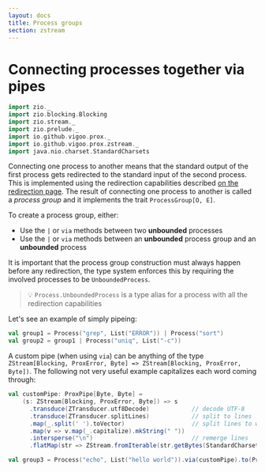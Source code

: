 ```yaml
---
layout: docs
title: Process groups
section: zstream
---
```


# Connecting processes together via pipes
```scala mdoc:invisible
import zio._
import zio.blocking.Blocking
import zio.stream._
import zio.prelude._
import io.github.vigoo.prox._
import io.github.vigoo.prox.zstream._
import java.nio.charset.StandardCharsets
```

Connecting one process to another means that the standard output of the first process
gets redirected to the standard input of the second process. This is implemented using
the redirection capabilities described [on the redirection page](redirection). The result
of connecting one process to another is called a _process group_ and it implements the 
trait `ProcessGroup[O, E]`.

To create a process group, either:
- Use the `|` or `via` methods between two **unbounded** processes
- Use the `|` or `via` methods between an **unbounded** process group and an **unbounded** process 

It is important that the process group construction must always happen before any redirection,
the type system enforces this by requiring the involved processes to be `UnboundedProcess`.

> :bulb: `Process.UnboundedProcess` is a type alias for a process with all the redirection capabilities

Let's see an example of simply pipeing:

```scala mdoc:silent
val group1 = Process("grep", List("ERROR")) | Process("sort")
val group2 = group1 | Process("uniq", List("-c"))
```

A custom pipe (when using `via`) can be anything of the type `ZStream[Blocking, ProxError, Byte] => ZStream[Blocking, ProxError, Byte])`. 
The following not very useful example capitalizes each word coming through:

```scala mdoc:silent
val customPipe: ProxPipe[Byte, Byte] =
    (s: ZStream[Blocking, ProxError, Byte]) => s
      .transduce(ZTransducer.utf8Decode)            // decode UTF-8
      .transduce(ZTransducer.splitLines)            // split to lines
      .map(_.split(' ').toVector)                   // split lines to words
      .map(v => v.map(_.capitalize).mkString(" "))
      .intersperse("\n")                            // remerge lines 
      .flatMap(str => ZStream.fromIterable(str.getBytes(StandardCharsets.UTF_8))) // reencode

val group3 = Process("echo", List("hello world")).via(customPipe).to(Process("wc", List("-w")))
```